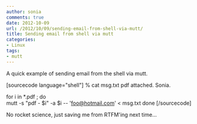 ```yaml
---
author: sonia
comments: true
date: 2012-10-09
url: /2012/10/09/sending-email-from-shell-via-mutt/
title: Sending email from shell via mutt
categories:
- Linux
tags:
- mutt
---
```


A quick example of sending email from the shell via mutt.

<!--more-->

[sourcecode language="shell"]
% cat msg.txt 
pdf attached. Sonia.

for i in *.pdf ; do              
  mutt -s "pdf - $i" -a $i -- 'foo@hotmail.com' < msg.txt
done
[/sourcecode]

No rocket science, just saving me from RTFM'ing next time...


